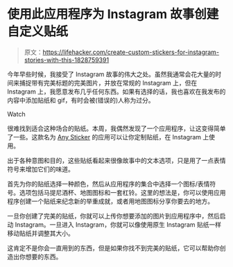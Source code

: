 # 使用此应用程序为 Instagram 故事创建自定义贴纸

> 原文：<https://lifehacker.com/create-custom-stickers-for-instagram-stories-with-this-1828759391>

今年早些时候，我接受了 Instagram 故事的伟大之处。虽然我通常会花大量的时间来捕捉带有完美标题的完美图片，并放在常规的 Instagram 上，但在 Instagram 上，我愿意发布几乎任何东西。如果有选择的话，我也喜欢在我发布的内容中添加贴纸和 gif，有时会被(错误的)人称为过分。

Watch

很难找到适合这种场合的贴纸。本周，我偶然发现了一个应用程序，让这变得简单了一些。这款名为 [Any Sticker](https://www.anysticker.app/) 的应用可以让你定制贴纸，在 Instagram 上使用。

出于各种意图和目的，这些贴纸看起来很像故事中的文本选项，只是用了一点表情符号来增加它们的味道。

首先为你的贴纸选择一种颜色，然后从应用程序的集合中选择一个图标/表情符号。选项包括马提尼酒杯、地图图标和一套杠铃。这里的想法是，你可以使用应用程序创建一个贴纸来纪念新的举重成就，或者用地图图标分享你要去的地方。

一旦你创建了完美的贴纸，你就可以上传你想要添加的图片到应用程序中，然后启动 Instagram。一旦进入 Instagram，你就可以像使用原生 Instagram 贴纸一样移动贴纸并调整其大小。

这肯定不是你会一直用到的东西，但是如果你找不到完美的贴纸，它可以帮助你创造出你想要的东西。
